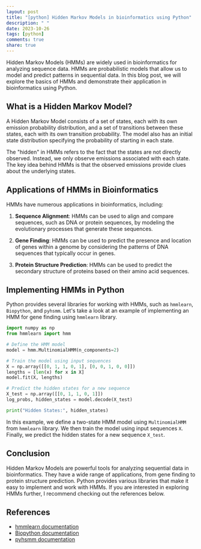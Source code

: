 ```yaml
---
layout: post
title: "[python] Hidden Markov Models in bioinformatics using Python"
description: " "
date: 2023-10-26
tags: [python]
comments: true
share: true
---
```


Hidden Markov Models (HMMs) are widely used in bioinformatics for analyzing sequence data. HMMs are probabilistic models that allow us to model and predict patterns in sequential data. In this blog post, we will explore the basics of HMMs and demonstrate their application in bioinformatics using Python.

## What is a Hidden Markov Model?

A Hidden Markov Model consists of a set of states, each with its own emission probability distribution, and a set of transitions between these states, each with its own transition probability. The model also has an initial state distribution specifying the probability of starting in each state.

The "hidden" in HMMs refers to the fact that the states are not directly observed. Instead, we only observe emissions associated with each state. The key idea behind HMMs is that the observed emissions provide clues about the underlying states.

## Applications of HMMs in Bioinformatics

HMMs have numerous applications in bioinformatics, including:

1. **Sequence Alignment**: HMMs can be used to align and compare sequences, such as DNA or protein sequences, by modeling the evolutionary processes that generate these sequences.

2. **Gene Finding**: HMMs can be used to predict the presence and location of genes within a genome by considering the patterns of DNA sequences that typically occur in genes.

3. **Protein Structure Prediction**: HMMs can be used to predict the secondary structure of proteins based on their amino acid sequences.

## Implementing HMMs in Python

Python provides several libraries for working with HMMs, such as `hmmlearn`, `Biopython`, and `pyhsmm`. Let's take a look at an example of implementing an HMM for gene finding using `hmmlearn` library.

```python
import numpy as np
from hmmlearn import hmm

# Define the HMM model
model = hmm.MultinomialHMM(n_components=2)

# Train the model using input sequences
X = np.array([[0, 1, 1, 0, 1], [0, 0, 1, 0, 0]])
lengths = [len(x) for x in X]
model.fit(X, lengths)

# Predict the hidden states for a new sequence
X_test = np.array([[0, 1, 1, 0, 1]])
log_probs, hidden_states = model.decode(X_test)

print("Hidden States:", hidden_states)
```

In this example, we define a two-state HMM model using `MultinomialHMM` from `hmmlearn` library. We then train the model using input sequences `X`. Finally, we predict the hidden states for a new sequence `X_test`.

## Conclusion

Hidden Markov Models are powerful tools for analyzing sequential data in bioinformatics. They have a wide range of applications, from gene finding to protein structure prediction. Python provides various libraries that make it easy to implement and work with HMMs. If you are interested in exploring HMMs further, I recommend checking out the references below.

## References

- [hmmlearn documentation](https://hmmlearn.readthedocs.io/)
- [Biopython documentation](https://biopython.org/)
- [pyhsmm documentation](https://github.com/mattjj/pyhsmm)